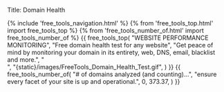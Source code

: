 Title: Domain Health

<script type="module">
  import { h, Component, render } from 'https://unpkg.com/preact?module';
  import htm from 'https://unpkg.com/htm?module';

  // Initialize htm with Preact
  const html = htm.bind(h);

  function App (props) {
    return html`<h1>Hello World!</h1>`;
  }

  render(html`<${App} />`, document.getElementById('dcontent'));
</script>

<div class="body-marketing">
{% include 'free_tools_navigation.html' %}
{% from 'free_tools_top.html' import free_tools_top %}
{% from 'free_tools_number_of.html' import free_tools_number_of %}
{{
  free_tools_top(
    "WEBSITE PERFORMANCE MONITORING",
    "Free domain health test for any website",
    "Get peace of mind by monitoring your domain in its entirety, web, DNS, email, blacklist and more.",
    "<div id=\"dcontent\"></div>",
    "{static}/images/FreeTools_Domain_Health_Test.gif",
    )
}}
{{
  free_tools_number_of(
    "# of domains analyzed (and counting)...",
    "ensure every facet of your site is up and operational.",
    0,
    373.37,
  )
}}
</div>

